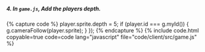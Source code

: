 ##### 4. In `game.js`, Add the players depth.

{% capture code %}
		player.sprite.depth = 5;
		if (player.id === g.myId()) {
			g.cameraFollow(player.sprite);
		}
	});
{% endcapture %}
{% include code.html copyable=true code=code lang="javascript" file="code/client/src/game.js" %}

